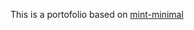 This is a portofolio based on [mint-minimal](https://www.graphberry.com/item/mint-minimal-portfolio-psd-template)
